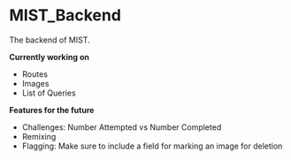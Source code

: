 # MIST_Backend

The backend of MIST. 

**Currently working on**
* Routes
* Images
* List of Queries

**Features for the future**
* Challenges: Number Attempted vs Number Completed
* Remixing
* Flagging: Make sure to include a field for marking an image for deletion
